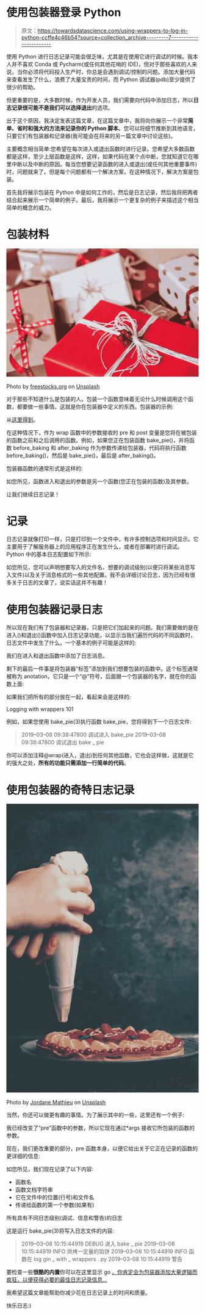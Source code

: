 # 使用包装器登录 Python

> 原文：<https://towardsdatascience.com/using-wrappers-to-log-in-python-ccffe4c46b54?source=collection_archive---------7----------------------->

使用 Python 进行日志记录可能会很乏味，尤其是在使用它进行调试的时候。我本人并不喜欢 Conda 或 Pycharm(或任何其他花哨的 IDE)，但对于那些喜欢的人来说，当你必须将代码投入生产时，你总是会遇到调试/控制的问题。添加大量代码来查看发生了什么，浪费了大量宝贵的时间，而 Python 调试器(pdb)至少提供了很少的帮助。

但更重要的是，大多数时候，作为开发人员，我们需要向代码中添加日志，所以**日志记录很可能不是我们可以选择退出**的选项。

出于这个原因，我决定发表这篇文章，在这篇文章中，我将向你展示一个非常**简单、省时和强大的方法来记录你的 Python 脚本**。您可以将细节推断到其他语言，只要它们有包装器和记录器(我可能会在将来的另一篇文章中讨论这些)。

主要概念相当简单:您希望在每次进入或退出函数时进行记录。您希望大多数函数都是这样，至少上层函数是这样，这样，如果代码在某个点中断，您就知道它在哪里中断以及中断的原因。每当您想要记录函数的进入或退出(或任何其他重要事件)时，问题就来了。但是每个问题都有一个解决方案，在这种情况下，解决方案是包装。

首先我将展示包装在 Python 中是如何工作的，然后是日志记录，然后我将把两者结合起来展示一个简单的例子。最后，我将展示一个更复杂的例子来描述这个相当简单的概念的威力。

# 包装材料

![](img/bb32f08cb745010c6bdbf379ac620d00.png)

Photo by [freestocks.org](https://unsplash.com/@freestocks?utm_source=medium&utm_medium=referral) on [Unsplash](https://unsplash.com?utm_source=medium&utm_medium=referral)

对于那些不知道什么是包装的人。包装一个函数意味着无论什么时候调用这个函数，都要做一些事情。这就是你在包装器中定义的东西。包装器的示例:

从[这里得到](https://wiki.python.org/moin/FunctionWrappers)。

在这种情况下，作为 wrap 函数中的参数接收的 pre 和 post 变量是您将在被包装的函数之前和之后调用的函数。例如，如果您正在包装函数 bake_pie()，并将函数 before_baking 和 after_baking 作为参数传递给包装器，代码将执行函数 before_baking()，然后是 bake_pie()，最后是 after_baking()。

包装器函数的通常形式是这样的:

如您所见，函数进入和退出的参数是另一个函数(您正在包装的函数)及其参数。

让我们继续日志记录！

# 记录

日志记录就像打印一样，只是打印到一个文件中，有许多控制选项和时间显示。它主要用于了解服务器上的应用程序正在发生什么，或者在部署时进行调试。Python 中的基本日志配置如下所示:

如您所见，您可以声明想要写入的文件名、想要的调试级别(以便只将某些消息写入文件)以及关于消息格式的一些其他配置。我不会详细讨论日志，因为已经有很多关于日志的文章了，说实话这并不有趣！

# 使用包装器记录日志

所以现在我们有了包装器和记录器，只是把它们加起来的问题。我们需要做的是在进入()和退出()函数中加入日志记录功能，以显示当我们遍历代码的不同函数时，日志文件中发生了什么。一个基本的例子可能是这样的:

我们在进入和退出函数中添加了日志消息。

剩下的最后一件事是将包装器“标签”添加到我们想要包装的函数中。这个标签通常被称为 anotation，它只是一个“@”符号，后面跟一个包装器的名字，就在你的函数上面:

如果我们把所有的部分放在一起，看起来会是这样的:

Logging with wrappers 101

例如，如果您使用 bake_pie(3)执行函数 bake_pie，您将得到下一个日志文件:

> 2019–03–08 09:38:47800 调试进入 bake_pie
> 2019–03–08 09:38:47800 调试退出 bake _ pie

你可以添加注释@wrap(进入，退出)到任何其他函数，它也会这样做，这就是它的强大之处，**所有的功能只需添加一行简单的代码**。

# 使用包装器的奇特日志记录

![](img/5d77714593479f59b2eb2fb8b1e53746.png)

Photo by [Jordane Mathieu](https://unsplash.com/@mat_graphik?utm_source=medium&utm_medium=referral) on [Unsplash](https://unsplash.com?utm_source=medium&utm_medium=referral)

当然，你还可以做更有趣的事情。为了展示其中的一些，这里还有一个例子:

我已经改变了“pre”函数中的参数，所以它现在通过*args 接收它所包装的函数的参数。

现在，我们更改重要的部分，pre 函数本身，以便它给出关于它正在记录的函数的更详细的信息:

如您所见，我们现在记录了以下内容:

*   函数名
*   函数文档字符串
*   它在文件中的位置(行号)和文件名
*   传递给函数的第一个参数(如果有)

所有具有不同日志级别(调试、信息和警告)的日志

这是运行 bake_pie(3)将写入日志文件的内容:

> 2019–03–08 10:15:44919 DEBUG 进入 bake _ pie
> 2019–03–08 10:15:44919 INFO 烘烤一定量的馅饼
> 2019–03–08 10:15:44919 INFO 函数在 log gin _ with _ wrappers . py
> 2019–03–08 10:15:44919 警告

要检查一些**很酷的内置**你可以在这里显示 go [。你肯定会为包装器添加大量逻辑而疯狂，以便获得必要的最佳日志记录信息…](https://docs.python.org/3/library/inspect.html)

我希望这篇文章能帮助你减少花在日志记录上的时间和质量。

快乐日志:)